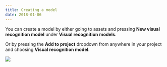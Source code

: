 ```yaml
---
title: Creating a model
date: 2018-01-06
---
```


You can create a model by either going to assets and pressing **New visual recognition model** under **Visual recognition models**.

Or by pressing the **Add to project** dropdown from anywhere in your project and choosing **Visual recognition model**.

![](https://cdn-images-1.medium.com/max/6208/1*bFq2m7N_GV7ahJhb640WPw.png)
